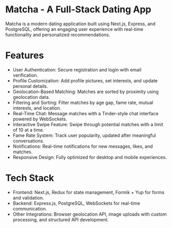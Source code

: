 # Matcha - A Full-Stack Dating App
Matcha is a modern dating application built using Next.js, Express, and PostgreSQL, offering an engaging user experience with real-time functionality and personalized recommendations.

# Features
- User Authentication: Secure registration and login with email verification.
- Profile Customization: Add profile pictures, set interests, and update personal details.
- Geolocation-Based Matching: Matches are sorted by proximity using geolocation data.
- Filtering and Sorting: Filter matches by age gap, fame rate, mutual interests, and location.
- Real-Time Chat: Message matches with a Tinder-style chat interface powered by WebSockets.
- Interactive Swipe Feature: Swipe through potential matches with a limit of 10 at a time.
- Fame Rate System: Track user popularity, updated after meaningful conversations.
- Notifications: Real-time notifications for new messages, likes, and matches.
- Responsive Design: Fully optimized for desktop and mobile experiences.


# Tech Stack
- Frontend: Next.js, Redux for state management, Formik + Yup for forms and validation.
- Backend: Express.js, PostgreSQL, WebSockets for real-time communication.
- Other Integrations: Browser geolocation API, image uploads with custom processing, and structured API development.
